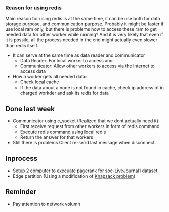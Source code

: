 ### Reason for using redis

Main reason for using redis is at the same time, it can be use both for data storage purpose, and communication purpose. Probably it might be faster if use local ram only, but there is problems how to access these ram to get needed data for other worker while running? And it is very likely that even if it is possile, all the process needed in the end might actually even slower than redis itself.

+ It can serve at the same time as data reader and communicator
  + Data Reader: For local worker to access and 
  + Communicator: Allow other workers to access via the Internet to access data
+ How a worker gets all needed data:
  + Check local cache
  + If the data about a node is not found in cache, check ip address of in charged workder and ask its redis for data

## Done last week

+ Communicator using c_socket (Realized that we dont actually need it)
  + First receive request from other workers in form of redis command
  + Execute redis command using local redis
  + Return the answer for that workers
+ Still there is problems Client re-send last message when disconnect.

## Inprocess

+ Setup 2 computer to execuate pagerank for soc-LiveJournal1 dataset.
+ Edge partition (Using a modification of [Knapsack problem](https://en.wikipedia.org/wiki/Knapsack_problem))

## Reminder

+ Pay attention to network volumn


 
